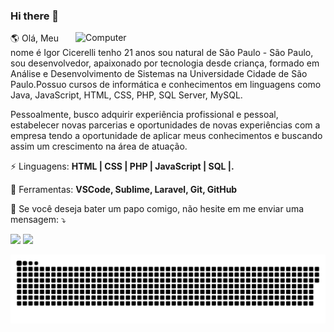 ### Hi there 👋
<img src="https://raw.githubusercontent.com/MicaelliMedeiros/micaellimedeiros/master/image/computer-illustration.png" min-width="400px" max-width="400px" width="400px" align="right" alt="Computer">

<p align="left"> 
🌎 Olá, Meu nome é Igor Cicerelli tenho 21 anos sou natural de São Paulo - São Paulo, sou desenvolvedor, apaixonado por tecnologia desde criança, formado em Análise e Desenvolvimento de Sistemas na Universidade Cidade de São Paulo.Possuo cursos de informática e conhecimentos em linguagens como Java, JavaScript, HTML, CSS, PHP, SQL Server, MySQL.
  
Pessoalmente, busco adquirir experiência profissional e pessoal, estabelecer novas parcerias e oportunidades de novas experiências com a empresa tendo a oportunidade de aplicar meus conhecimentos e buscando assim um crescimento na área de atuação.
</p>

<p align="left">
  ⚡ Linguagens: <strong>HTML | CSS | PHP | JavaScript | SQL |.</strong>
</p>

<p align="left">
  💼 Ferramentas: <strong>VSCode, Sublime, Laravel, Git, GitHub</strong>
</p>

<p align="left">
  💌 Se você deseja bater um papo comigo, não hesite em me enviar uma mensagem: ⤵️
</p>


<p align="left">
  <a href="https://www.linkedin.com/in/igorcicerelli" alt="Linkedin">
  <img src="https://img.shields.io/badge/-Linkedin-0e76a8?style=flat-square&logo=Linkedin&logoColor=white&link=LINK-DO-SEU-LINKEDIN" /></a>

  <a href="https://api.whatsapp.com/send?phone=11981582956" alt="WhatsApp">
  <img src="https://img.shields.io/badge/-WhatsApp-25d366?style=flat-square&labelColor=25d366&logo=whatsapp&logoColor=white&link=API-DO-SEU-WHATSAPP"/></a>

</p>  

  ![Snake animation](https://github.com/igorcicerelli/igorcicerelli/blob/output/github-contribution-grid-snake.svg)
